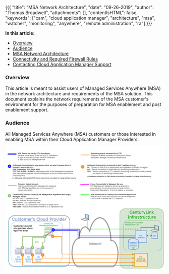 {{{
"title": "MSA Network Architecture",
"date": "09-26-2019",
"author": "Thomas Broadwell",
"attachments": [],
"contentIsHTML": false,
"keywords": ["cam", "cloud application manager", "architecture", "msa", "watcher", "monitoring", "anywhere", "remote administration", "ra"]
}}}


**In this article:**


* [Overview](#overview)
* [Audience](#audience)
* [MSA Netword Architecture](#network-architecture)
* [Connectivity and Required Firewall Rules](#connectivity-and-required-firewall-rules)
* [Contacting Cloud Application Manager Support](#contacting-cloud-application-manager-support)


### Overview


This article is meant to assist users of Managed Services Anywhere (MSA) in the network architecture and requirements of the MSA solution.  This document explains the network requirements of the MSA customer's environment for the purposes of preparation for MSA enablement and post enablement support.


### Audience


All Managed Services Anywhere (MSA) customers or those interested in enabling MSA within their Cloud Application Manager Providers.

![Managed Services Anywhere Network Diagram](../../images/cloud-application-manager/MSAnetwork.png)
